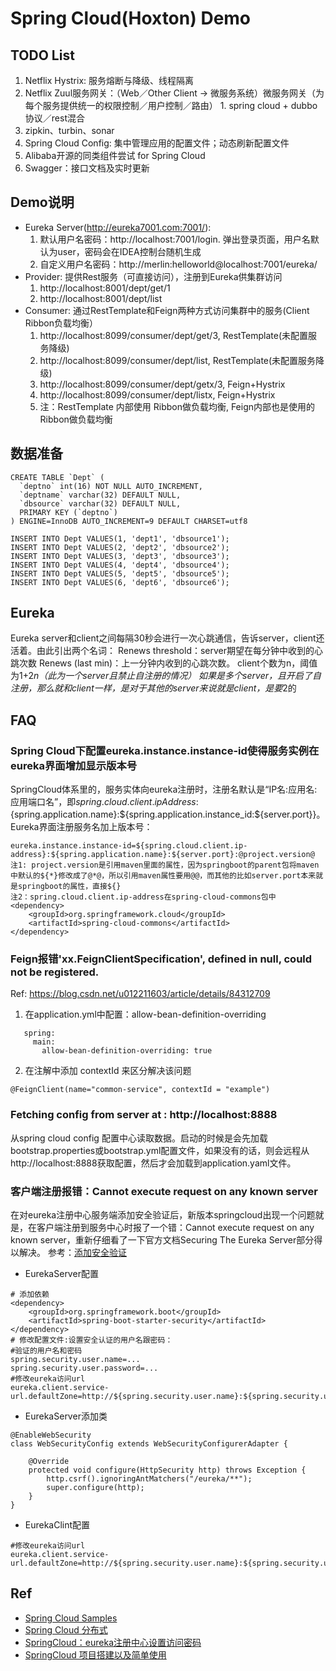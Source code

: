 # Spring Cloud(Hoxton) Demo

## TODO List
1. Netflix Hystrix: 服务熔断与降级、线程隔离
1.  Netflix Zuul服务网关：（Web／Other Client -> 微服务系统）微服务网关（为每个服务提供统一的权限控制／用户控制／路由）
    1. 
spring cloud + dubbo协议／rest混合
1. zipkin、turbin、sonar
1. Spring Cloud Config: 集中管理应用的配置文件；动态刷新配置文件 
1. Alibaba开源的同类组件尝试 for Spring Cloud
1. Swagger：接口文档及实时更新

## Demo说明
- Eureka Server(http://eureka7001.com:7001/): 
    1. 默认用户名密码：http://localhost:7001/login. 弹出登录页面，用户名默认为user，密码会在IDEA控制台随机生成
    2. 自定义用户名密码：http://merlin:helloworld@localhost:7001/eureka/
- Provider: 提供Rest服务（可直接访问），注册到Eureka供集群访问 
    1. http://localhost:8001/dept/get/1
    1. http://localhost:8001/dept/list
- Consumer: 通过RestTemplate和Feign两种方式访问集群中的服务(Client Ribbon负载均衡）
    1. http://localhost:8099/consumer/dept/get/3, RestTemplate(未配置服务降级)
    1. http://localhost:8099/consumer/dept/list, RestTemplate(未配置服务降级)
    1. http://localhost:8099/consumer/dept/getx/3, Feign+Hystrix
    1. http://localhost:8099/consumer/dept/listx, Feign+Hystrix
    1. 注：RestTemplate 内部使用 Ribbon做负载均衡, Feign内部也是使用的Ribbon做负载均衡

## 数据准备
~~~
CREATE TABLE `Dept` (
  `deptno` int(16) NOT NULL AUTO_INCREMENT,
  `deptname` varchar(32) DEFAULT NULL,
  `dbsource` varchar(32) DEFAULT NULL,
  PRIMARY KEY (`deptno`)
) ENGINE=InnoDB AUTO_INCREMENT=9 DEFAULT CHARSET=utf8

INSERT INTO Dept VALUES(1, 'dept1', 'dbsource1');
INSERT INTO Dept VALUES(2, 'dept2', 'dbsource2');
INSERT INTO Dept VALUES(3, 'dept3', 'dbsource3');
INSERT INTO Dept VALUES(4, 'dept4', 'dbsource4');
INSERT INTO Dept VALUES(5, 'dept5', 'dbsource5');
INSERT INTO Dept VALUES(6, 'dept6', 'dbsource6');
~~~

## Eureka
Eureka server和client之间每隔30秒会进行一次心跳通信，告诉server，client还活着。由此引出两个名词： 
Renews threshold：server期望在每分钟中收到的心跳次数 
Renews (last min)：上一分钟内收到的心跳次数。
client个数为n，阈值为1+2*n（此为一个server且禁止自注册的情况） 
如果是多个server，且开启了自注册，那么就和client一样，是对于其他的server来说就是client，是要*2的

## FAQ
### Spring Cloud下配置eureka.instance.instance-id使得服务实例在eureka界面增加显示版本号
SpringCloud体系里的，服务实体向eureka注册时，注册名默认是“IP名:应用名:应用端口名”，即${spring.cloud.client.ipAddress}:${spring.application.name}:${spring.application.instance_id:${server.port}}。
Eureka界面注册服务名加上版本号：
~~~
eureka.instance.instance-id=${spring.cloud.client.ip-address}:${spring.application.name}:${server.port}:@project.version@
注1: project.version是引用maven里面的属性，因为springboot的parent包将maven中默认的${*}修改成了@*@，所以引用maven属性要用@@，而其他的比如server.port本来就是springboot的属性，直接${}
注2：spring.cloud.client.ip-address在spring-cloud-commons包中
<dependency>
    <groupId>org.springframework.cloud</groupId>
    <artifactId>spring-cloud-commons</artifactId>
</dependency>
~~~

### Feign报错'xx.FeignClientSpecification', defined in null, could not be registered.
Ref: https://blog.csdn.net/u012211603/article/details/84312709
1. 在application.yml中配置：allow-bean-definition-overriding
~~~
   spring:
     main:
       allow-bean-definition-overriding: true
~~~
2. 在注解中添加 contextId 来区分解决该问题
~~~
@FeignClient(name="common-service", contextId = "example")
~~~

### Fetching config from server at : http://localhost:8888
从spring cloud config 配置中心读取数据。启动的时候是会先加载bootstrap.properties或bootstrap.yml配置文件，如果没有的话，则会远程从http://localhost:8888获取配置，然后才会加载到application.yaml文件。

### 客户端注册报错：Cannot execute request on any known server
在对eureka注册中心服务端添加安全验证后，新版本springcloud出现一个问题就是，在客户端注册到服务中心时报了一个错：Cannot execute request on any known server，重新仔细看了一下官方文档Securing The Eureka Server部分得以解决。
参考：[添加安全验证](https://www.cnblogs.com/zrk3/p/springcloud_securing_eurekaserver.html)

- EurekaServer配置

~~~
# 添加依赖
<dependency>
    <groupId>org.springframework.boot</groupId>
    <artifactId>spring-boot-starter-security</artifactId>
</dependency>
# 修改配置文件:设置安全认证的用户名跟密码：
#验证的用户名和密码
spring.security.user.name=...
spring.security.user.password=...
#修改eureka访问url
eureka.client.service-url.defaultZone=http://${spring.security.user.name}:${spring.security.user.password}@${eureka.instance.hostname}:${server.port}/eureka/
~~~
- EurekaServer添加类 
~~~
@EnableWebSecurity
class WebSecurityConfig extends WebSecurityConfigurerAdapter {

    @Override
    protected void configure(HttpSecurity http) throws Exception {
        http.csrf().ignoringAntMatchers("/eureka/**");
        super.configure(http);
    }
}
~~~
- EurekaClint配置
~~~
#修改eureka访问url
eureka.client.service-url.defaultZone=http://${spring.security.user.name}:${spring.security.user.password}@${eureka.instance.hostname}:${server.port}/eureka/
~~~

## Ref
- [Spring Cloud Samples](https://spring.io/projects/spring-cloud#samples)
- [Spring Cloud 分布式](https://docs.qq.com/doc/BRf85Y33IMg43FMZBB3GJqp93QkUjt1e0mHr2IQmKC2Cjyb92ATX7q2MRDz90SXiBi1Vci1K1)
- [SpringCloud：eureka注册中心设置访问密码](https://blog.csdn.net/Qizhi_Hu/article/details/105188111)
- [SpringCloud 项目搭建以及简单使用](https://blog.csdn.net/qq_40717036/article/details/88733853)

